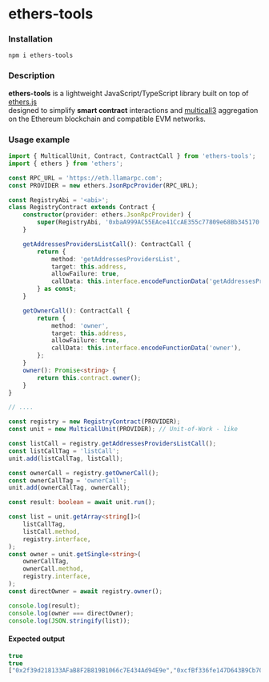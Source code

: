 # ethers-tools

### Installation
`npm i ethers-tools`

### Description
**ethers-tools** is a lightweight JavaScript/TypeScript library built on top of [ethers.js](https://github.com/ethers-io/ethers.js)  
designed to simplify **smart contract** interactions and [multicall3](https://www.multicall3.com/) aggregation  
on the Ethereum blockchain and compatible EVM networks.

### Usage example

```typescript
import { MulticallUnit, Contract, ContractCall } from 'ethers-tools';
import { ethers } from 'ethers';

const RPC_URL = 'https://eth.llamarpc.com';
const PROVIDER = new ethers.JsonRpcProvider(RPC_URL);

const RegistryAbi = '<abi>';
class RegistryContract extends Contract {
    constructor(provider: ethers.JsonRpcProvider) {
        super(RegistryAbi, '0xbaA999AC55EAce41CcAE355c77809e68Bb345170', provider);
    }

    getAddressesProvidersListCall(): ContractCall {
        return {
            method: 'getAddressesProvidersList',
            target: this.address,
            allowFailure: true,
            callData: this.interface.encodeFunctionData('getAddressesProvidersList'),
        } as const;
    }

    getOwnerCall(): ContractCall {
        return {
            method: 'owner',
            target: this.address,
            allowFailure: true,
            callData: this.interface.encodeFunctionData('owner'),
        };
    }
    owner(): Promise<string> {
        return this.contract.owner();
    }
}

// ....

const registry = new RegistryContract(PROVIDER);
const unit = new MulticallUnit(PROVIDER); // Unit-of-Work - like

const listCall = registry.getAddressesProvidersListCall();
const listCallTag = 'listCall';
unit.add(listCallTag, listCall);

const ownerCall = registry.getOwnerCall();
const ownerCallTag = 'ownerCall';
unit.add(ownerCallTag, ownerCall);

const result: boolean = await unit.run();

const list = unit.getArray<string[]>(
    listCallTag,
    listCall.method,
    registry.interface,
);
const owner = unit.getSingle<string>(
    ownerCallTag,
    ownerCall.method,
    registry.interface,
);
const directOwner = await registry.owner();

console.log(result);
console.log(owner === directOwner);
console.log(JSON.stringify(list));

```

#### Expected output
```typescript
true
true
["0x2f39d218133AFaB8F2B819B1066c7E434Ad94E9e","0xcfBf336fe147D643B9Cb705648500e101504B16d","0xeBa440B438Ad808101d1c451C1C5322c90BEFCdA"]
```